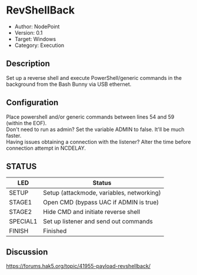 # RevShellBack

- Author: NodePoint
- Version: 0.1
- Target: Windows
- Category: Execution

## Description

Set up a reverse shell and execute PowerShell/generic commands in the background from the Bash Bunny via USB ethernet.

## Configuration

Place powershell and/or generic commands between lines 54 and 59 (within the EOF).
<br>
Don't need to run as admin? Set the variable ADMIN to false. It'll be much faster.
<br>
Having issues obtaining a connection with the listener? Alter the time before connection attempt in NCDELAY.

## STATUS

| LED      | Status                                    |
| -------- | ----------------------------------------- |
| SETUP    | Setup (attackmode, variables, networking) |
| STAGE1   | Open CMD (bypass UAC if ADMIN is true)    |
| STAGE2   | Hide CMD and initiate reverse shell       |
| SPECIAL1 | Set up listener and send out commands     |
| FINISH   | Finished                                  |

## Discussion

https://forums.hak5.org/topic/41955-payload-revshellback/
